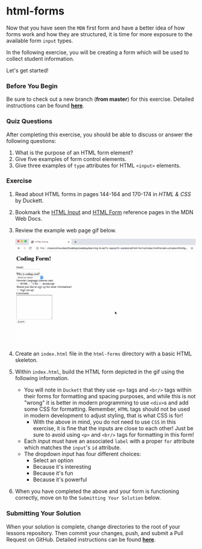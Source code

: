 # html-forms

Now that you have seen the `MDN` first form and have a better idea of how forms work and how they are structured, it is time for more exposure to the available form `input` types.

In the following exercise, you will be creating a form which will be used to collect student information.

Let's get started!

### Before You Begin

Be sure to check out a new branch (**from master**) for this exercise. Detailed instructions can be found [**here**](../../guides/before-each-exercise.md).

### Quiz Questions
After completing this exercise, you should be able to discuss or answer the following questions:

1. What is the purpose of an HTML form element?
1. Give five examples of form control elements.
1. Give three examples of `type` attributes for HTML `<input>` elements.


### Exercise

1. Read about HTML forms in pages 144-164 and 170-174 in _HTML & CSS_ by Duckett.
1. Bookmark the [HTML Input](https://developer.mozilla.org/en-US/docs/Web/HTML/Element/input) and [HTML Form](https://developer.mozilla.org/en-US/docs/Web/HTML/Element/form) reference pages in the MDN Web Docs.
1. Review the example web page gif below.


    <p align="center">
      <img src="images/form-example.gif" alt="html-forms">
    </p>

1. Create an `index.html` file in the `html-forms` directory with a basic HTML skeleton.

1. Within `index.html`, build the HTML form depicted in the gif using the following information.
    - You will note in `Duckett` that they use `<p>` tags and `<br/>` tags within their forms for formatting and spacing purposes, and while this is not "wrong" it is better in modern programming to use `<div>`s and add some CSS for formatting. Remember, `HTML` tags should not be used in modern development to adjust styling, that is what CSS is for!
      - With the above in mind, you do not need to use `CSS` in this exercise, it is fine that the inputs are close to each other! Just be sure to avoid using `<p>` and `<br/>` tags for formatting in this form!
    - Each input must have an associated `label` with a proper `for` attribute which matches the `input`'s `id` attribute.
    - The dropdown input has four different choices:
      - Select an option
      - Because it's interesting
      - Because it's fun
      - Because it's powerful
1. When you have completed the above and your form is functioning correctly, move on to the `Submitting Your Solution` below.

### Submitting Your Solution

When your solution is complete, change directories to the root of your lessons repository. Then commit your changes, push, and submit a Pull Request on GitHub. Detailed instructions can be found [**here**](../../guides/after-each-exercise.md).



